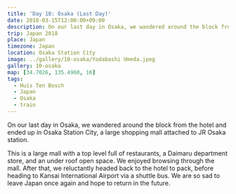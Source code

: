 ```yaml
---
title: 'Day 10: Osaka (Last Day)'
date: 2018-03-15T12:00:00+09:00
description: On our last day in Osaka, we wandered around the block from the hotel and ended up in Osaka Station City, a large shopping mall.
trip: Japan 2018
place: Japan
timezone: Japan
location: Osaka Station City
image: ../gallery/10-osaka/Yodabashi Umeda.jpeg
gallery: 10-osaka
map: [34.7026, 135.4960, 16]
tags:
  - Huis Ten Bosch
  - Japan
  - Osaka
  - train
---
```


On our last day in Osaka, we wandered around the block from the hotel and ended up in Osaka Station City, a large shopping mall attached to JR Osaka station.

This is a large mall with a top level full of restaurants, a Daimaru department store, and an under roof open space. We enjoyed browsing through the mall. After that, we reluctantly headed back to the hotel to pack, before heading to Kansai International Airport via a shuttle bus. We are so sad to leave Japan once again and hope to return in the future.
